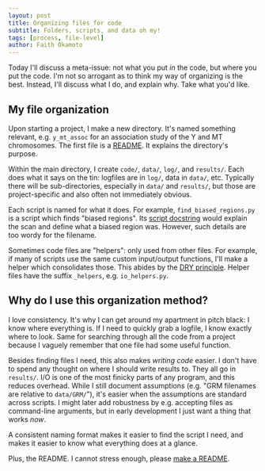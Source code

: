 ```yaml
---
layout: post
title: Organizing files for code
subtitle: Folders, scripts, and data oh my!
tags: [process, file-level]
author: Faith Okamoto
---
```


Today I'll discuss a meta-issue: not what you put *in* the code, but where you
put the code. I'm not so arrogant as to think my way of organizing is the best. 
Instead, I'll discuss what I do, and explain why. Take what you'd like.

## My file organization

Upon starting a project, I make a new directory. It's named something relevant,
e.g. `y_mt_assoc` for an association study of the Y and MT chromosomes. The 
first file is a [README][README]. It explains the directory's purpose.

Within the main directory, I create `code/`, `data/`, `log/`, and `results/`.
Each does what it says on the tin: logfiles are in `log/`, data in `data/`, etc. 
Typically there will be sub-directories, especially in `data/` and `results/`,
but those are project-specific and also often not immediately obvious.

Each script is named for what it does. For example, `find_biased_regions.py` is
a script which finds "biased regions". Its [script docstring][ScriptDocstrings]
would explain the scan and define what a biased region was. However, such
details are too wordy for the filename.

Sometimes code files are "helpers": only used from other files. For example, if
many of scripts use the same custom input/output functions, I'll make a helper
which consolidates those. This abides by the [DRY principle][DRY]. Helper files
have the suffix `_helpers`, e.g. `io_helpers.py`.

## Why do I use this organization method?

I love consistency. It's why I can get around my apartment in pitch black: I
know where everything is. If I need to quickly grab a logfile, I know exactly 
where to look. Same for searching through all the code from a project because I 
vaguely remember that one file had some useful function.

Besides finding files I need, this also makes *writing code* easier. I don't
have to spend any thought on where I should write results to. They all go in
`results/`. I/O is one of the most finicky parts of any program, and this
reduces overhead. While I still document assumptions (e.g. "GRM filenames are
relative to `data/GRM/`"), it's easier when the assumptions are standard across
scripts. I might later add robustness by e.g. accepting files as command-line 
arguments, but in early development I just want a thing that works *now*.

A consistent naming format makes it easier to find the script I need, and makes
it easier to know what everything does at a glance.

Plus, the README. I cannot stress enough, please [make a README][README].

[DRY]: https://www.geeksforgeeks.org/dont-repeat-yourselfdry-in-software-development/
[README]: https://www.makeareadme.com/
[ScriptDocstrings]: https://faithokamoto.github.io/2024-09-24-script-docstrings/
